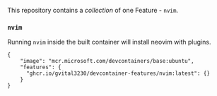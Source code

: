 This repository contains a _collection_ of one Feature - `nvim`.

### `nvim`

Running `nvim` inside the built container will install neovim with plugins.

```jsonc
{
    "image": "mcr.microsoft.com/devcontainers/base:ubuntu",
    "features": {
      "ghcr.io/gvital3230/devcontainer-features/nvim:latest": {}
    }
}
```

